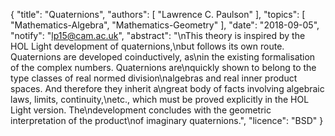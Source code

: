 {
    "title": "Quaternions",
    "authors": [
        "Lawrence C. Paulson"
    ],
    "topics": [
        "Mathematics-Algebra",
        "Mathematics-Geometry"
    ],
    "date": "2018-09-05",
    "notify": "lp15@cam.ac.uk",
    "abstract": "\nThis theory is inspired by the HOL Light development of quaternions,\nbut follows its own route. Quaternions are developed coinductively, as\nin the existing formalisation of the complex numbers. Quaternions are\nquickly shown to belong to the type classes of real normed division\nalgebras and real inner product spaces. And therefore they inherit a\ngreat body of facts involving algebraic  laws, limits, continuity,\netc., which must be proved explicitly in the HOL Light version.  The\ndevelopment concludes with the geometric interpretation of the product\nof imaginary quaternions.",
    "licence": "BSD"
}